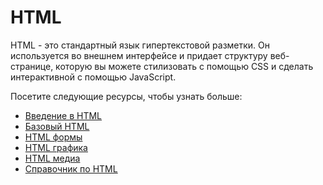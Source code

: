 # HTML

HTML - это стандартный язык гипертекстовой разметки. Он используется во внешнем интерфейсе и придает структуру веб-странице, которую вы можете стилизовать с помощью CSS и сделать интерактивной с помощью JavaScript.

Посетите следующие ресурсы, чтобы узнать больше:
- [Введение в HTML](1.%20Introduction%20to%20HTML/README.md)
- [Базовый HTML](2.%20Basic%20HTML/README.md)
- [HTML формы](3.%20HTML%20Forms/README.md)
- [HTML графика](4.%20HTML%20Graphics/README.md)
- [HTML медиа](5.%20HTML%20Media/README.md)
- [Справочник по HTML](HTML%20Reference/README.md)
